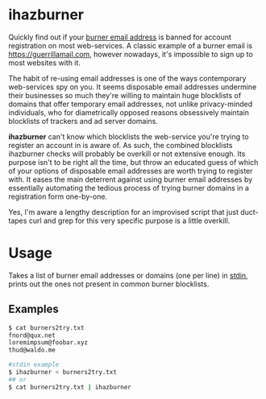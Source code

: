# ihazburner

Quickly find out if your [burner email address](https://en.wikipedia.org/wiki/Disposable_email_address) is banned for account registration on most web-services. A classic example of a burner email is https://guerrillamail.com, however nowadays, it's impossible to sign up to most websites with it.  

The habit of re-using email addresses is one of the ways contemporary web-services spy on you. It seems disposable email addresses undermine their businesses so much they're willing to maintain huge blocklists of domains that offer temporary email addresses, not unlike privacy-minded individuals, who for diametrically opposed reasons obsessively maintain blocklists of trackers and ad server domains.

**ihazburner** can't know which blocklists the web-service you're trying to register an account in is aware of. As such, the combined blocklists ihazburner checks will probably be overkill or not extensive enough. Its purpose isn't to be right all the time, but throw an educated guess of which of your options of disposable email addresses are worth trying to register with. It eases the main deterrent against using burner email addresses by essentially automating the tedious process of trying burner domains in a registration form one-by-one. 

Yes, I'm aware a lengthy description for an improvised script that just duct-tapes curl and grep for this very specific purpose is a little overkill.
# Usage
Takes a list of burner email addresses or domains (one per line) in [stdin](https://en.wikipedia.org/wiki/stdin), prints out the ones not present in common burner blocklists.

## Examples
```sh
$ cat burners2try.txt
fnord@qux.net
loremimpsum@foobar.xyz
thud@waldo.me

#stdin example
$ ihazburner < burners2try.txt
## or
$ cat burners2try.txt | ihazburner
```
